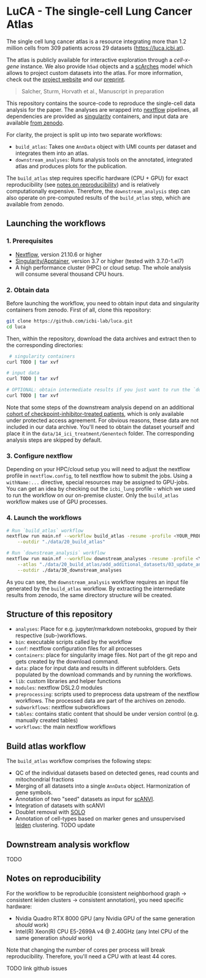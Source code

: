 # LuCA - The single-cell **Lu**ng **C**ancer **A**tlas

The single cell lung cancer atlas is a resource integrating more than 1.2 million cells from 309 patients across 29 datasets (https://luca.icbi.at). 

The atlas is publicly available for interactive exploration through a *cell-x-gene* instance. We also provide 
`h5ad` objects and a [scArches](https://scarches.readthedocs.io/en/latest/) model which allows to project custom datasets
into the atlas. For more information, check out the [project website](https://luca.icbi.at) and our [preprint](TODO). 

> Salcher, Sturm, Horvath et al., Manuscript in preparation


This repository contains the source-code to reproduce the single-cell data analysis for the paper. 
The analyses are wrapped into [nextflow](https://github.com/nextflow-io/nextflow/) pipelines, all dependencies are 
provided as [singularity](https://sylabs.io/guides/3.0/user-guide/quick_start.html) containers, and input data are
available [from zenodo](https://doi.org/10.5281/zenodo.6411868).

For clarity, the project is split up into two separate workflows: 

 * `build_atlas`: Takes one `AnnData` object with UMI counts per dataset and integrates them into an atlas. 
 * `downstream_analyses`: Runs analysis tools on the annotated, integrated atlas and produces plots for the publication. 

The `build_atlas` step requires specific hardware (CPU + GPU) for exact reproducibility 
(see [notes on reproducibility](#notes-on-reproducibility)) and is relatively computationally 
expensive. Therefore, the `downstream_analysis` step can also operate on pre-computed results of the `build_atlas` step, 
which are available from zenodo. 

## Launching the workflows

### 1. Prerequisites

* [Nextflow](https://www.nextflow.io/index.html#GetStarted), version 21.10.6 or higher
* [Singularity/Apptainer](https://apptainer.org/), version 3.7 or higher (tested with 3.7.0-1.el7)
* A high performance cluster (HPC) or cloud setup. The whole analysis will consume several thousand CPU hours. 
 
### 2. Obtain data

Before launching the workflow, you need to obtain input data and singularity containers from zenodo. 
First of all, clone this repository:

```bash
git clone https://github.com/icbi-lab/luca.git
cd luca
 ```

Then, within the repository, download the data archives and extract then to the corresponding directories: 

```bash
 # singularity containers
curl TODO | tar xvf

# input data
curl TODO | tar xvf

# OPTIONAL: obtain intermediate results if you just want to run the `downstream_analysis` workflow
curl TODO | tar xvf
```

Note that some steps of the downstream analysis depend on an additional [cohort of checkpoint-inhibitor-treated patients](https://ega-archive.org/studies/EGAS00001005013), which is only available under protected access agreement. For obvious reasons, these data 
are not included in our data archive. You'll need to obtain the dataset yourself and place it in the `data/14_ici_treatment/Genentech` folder. 
The corresponding analysis steps are skipped by default. 

### 3. Configure nextflow

Depending on your HPC/cloud setup you will need to adjust the nextflow profile in `nextflow.config`, to tell 
nextflow how to submit the jobs. Using a `withName:...` directive, special 
resources may be assigned to GPU-jobs. You can get an idea by checking out the `icbi_lung` profile - which we used to run the 
workflow on our on-premise cluster. Only the `build_atlas` workflow makes use of GPU processes. 

### 4. Launch the workflows

```bash
# Run `build_atlas` workflow
nextflow run main.nf --workflow build_atlas -resume -profile <YOUR_PROFILE> \
    --outdir "./data/20_build_atlas"

# Run `downstream_analysis` workflow
nextflow run main.nf --workflow downstream_analyses -resume -profile <YOUR_PROFILE> \
    --atlas "./data/20_build_atlas/add_additional_datasets/03_update_annotation/artifacts/full_atlas_merged.h5ad" \
    --outdir ./data/30_downstream_analyses 
```

As you can see, the `downstream_analysis` workflow requires an input file generated by the `build_atlas` workflow. 
By extracting the intermediate results from zenodo, the same directory structure will be created. 

## Structure of this repository

* `analyses`: Place for e.g. jupyter/rmarkdown notebooks, gropued by their respective (sub-)workflows. 
* `bin`: executable scripts called by the workflow
* `conf`: nextflow configuration files for all processes
* `containers`: place for singularity image files. Not part of the git repo and gets created by the download command. 
* `data`: place for input data and results in different subfolders. Gets populated by the download commands and by running the workflows. 
* `lib`: custom libraries and helper functions
* `modules`: nextflow DSL2.0 modules
* `preprocessing`: scripts used to preprocess data upstream of the nextflow workflows. The processed data are part of the archives on zenodo. 
* `subworkflows`: nextflow subworkflows
* `tables`: contains static content that should be under version control (e.g. manually created tables) 
* `workflows`: the main nextflow workflows


## Build atlas workflow

The `build_atlas` workflow comprises the following steps: 
  * QC of the individual datasets based on detected genes, read counts and mitochondrial fractions
  * Merging of all datasets into a single `AnnData` object. Harmonization of gene symbols. 
  * Annotation of two "seed" datasets as input for [scANVI](https://scarches.readthedocs.io/en/latest/scanvi_surgery_pipeline.html).
  * Integration of datasets with scANVI
  * Doublet removal with [SOLO](https://docs.scvi-tools.org/en/stable/api/reference/scvi.external.SOLO.html)
  * Annotation of cell-types based on marker genes and unsupervised [leiden](https://scanpy.readthedocs.io/en/stable/generated/scanpy.tl.leiden.html) clustering.
TODO update

## Downstream analysis workflow

TODO 

## Notes on reproducibility

For the workflow to be reproducible (consistent neighborhood graph -> consistent leiden clusters -> consistent annotation), you need specific hardware: 
   * Nvidia Quadro RTX 8000 GPU (any Nvidia GPU of the same generation *should* work)
   * Intel(R) Xeon(R) CPU E5-2699A v4 @ 2.40GHz (any Intel CPU of the same generation *should* work)

Note that changing the number of cores per process will break reproducibility. Therefore, you'll need a CPU with at least 44 cores. 

TODO link github issues



